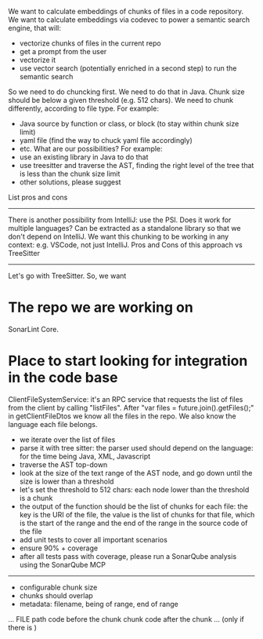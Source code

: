 We want to calculate embeddings of chunks of files in a code repository. We want to calculate embeddings via codevec to power a semantic search engine, that will:
- vectorize chunks of files in the current repo
- get a prompt from the user
- vectorize it
- use vector search (potentially enriched in a second step) to run the semantic search

So we need to do chuncking first.
We need to do that in Java.
Chunk size should be below a given threshold (e.g. 512 chars).
We need to chunk differently, according to file type.
For example:
- Java source by function or class, or block (to stay within chunk size limit)
- yaml file (find the way to chuck yaml file accordingly)
- etc. 
What are our possibilities?
For example:
- use an existing library in Java to do that
- use treesitter and traverse the AST, finding the right level of the tree that is less than the chunk size limit
- other solutions, please suggest

List pros and cons

----

There is another possibility from IntelliJ: use the PSI. Does it work for multiple languages? Can be extracted as a standalone library so that we don't depend on IntelliJ. We want this chunking to be working in any context: e.g. VSCode, not just IntelliJ.
Pros and Cons of this approach vs TreeSitter

----

Let's go with TreeSitter.
So, we want

# The repo we are working on
SonarLint Core.

# Place to start looking for integration in the code base
ClientFileSystemService: it's an RPC service that requests the list of files from the client by calling "listFiles".
After "var files = future.join().getFiles();" in getClientFileDtos we know all the files in the repo.
We also know the language each file belongs.

- we iterate over the list of files
- parse it with tree sitter: the parser used should depend on the language: for the time being Java, XML, Javascript
- traverse the AST top-down
- look at the size of the text range of the AST node, and go down until the size is lower than a threshold
- let's set the threshold to 512 chars: each node lower than the threshold is a chunk
- the output of the function should be the list of chunks for each file: the key is the URI of the file, the value is the list of chunks for that file, which is the start of the range and the end of the range in the source code of the file
- add unit tests to cover all important scenarios
- ensure 90% + coverage
- after all tests pass with coverage, please run a SonarQube analysis using the SonarQube MCP

----



- configurable chunk size
- chunks should overlap
- metadata: filename, being of range, end of range

...
FILE path
code before the chunk
chunk
code after the chunk
... (only if there is )
